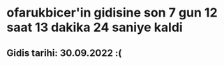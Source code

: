 # ofarukbicer'in gidisine son 7 gun 12 saat 13 dakika 24 saniye kaldi

## Gidis tarihi: 30.09.2022 :(